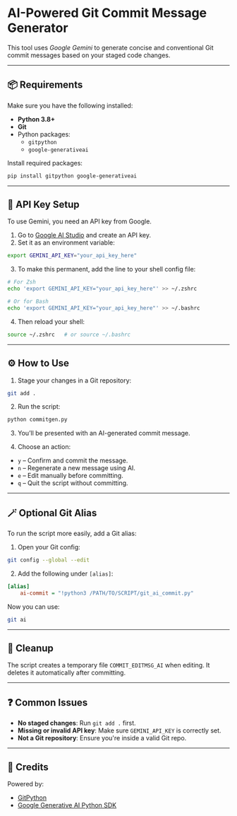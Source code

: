 # AI-Powered Git Commit Message Generator

This tool uses *Google Gemini* to generate concise and conventional Git commit messages based on your staged code changes.

---

## 📦 Requirements

Make sure you have the following installed:

- **Python 3.8+**
- **Git**
- Python packages:
  - `gitpython`
  - `google-generativeai`

Install required packages:

```bash
pip install gitpython google-generativeai
```

---

## 🔐 API Key Setup

To use Gemini, you need an API key from Google.

1. Go to [Google AI Studio](https://aistudio.google.com/app/apikey) and create an API key.
2. Set it as an environment variable:

```bash
export GEMINI_API_KEY="your_api_key_here"
```

3. To make this permanent, add the line to your shell config file:

```bash
# For Zsh
echo 'export GEMINI_API_KEY="your_api_key_here"' >> ~/.zshrc

# Or for Bash
echo 'export GEMINI_API_KEY="your_api_key_here"' >> ~/.bashrc
```

4. Then reload your shell:

```bash
source ~/.zshrc   # or source ~/.bashrc
```

---

## ⚙️ How to Use

1. Stage your changes in a Git repository:

```bash
git add .
```

2. Run the script:

```bash
python commitgen.py
```

3. You’ll be presented with an AI-generated commit message.

4. Choose an action:

- `y` – Confirm and commit the message.
- `n` – Regenerate a new message using AI.
- `e` – Edit manually before committing.
- `q` – Quit the script without committing.

---

## 🪄 Optional Git Alias

To run the script more easily, add a Git alias:

1. Open your Git config:

```bash
git config --global --edit
```

2. Add the following under `[alias]`:

```ini
[alias]
    ai-commit = "!python3 /PATH/TO/SCRIPT/git_ai_commit.py"
```

Now you can use:

```bash
git ai
```

---

## 🧼 Cleanup

The script creates a temporary file `COMMIT_EDITMSG_AI` when editing. It deletes it automatically after committing.

---

## ❓ Common Issues

- **No staged changes**: Run `git add .` first.
- **Missing or invalid API key**: Make sure `GEMINI_API_KEY` is correctly set.
- **Not a Git repository**: Ensure you're inside a valid Git repo.

---

## 🙌 Credits

Powered by:

- [GitPython](https://gitpython.readthedocs.io/)
- [Google Generative AI Python SDK](https://github.com/google/generative-ai-python)

